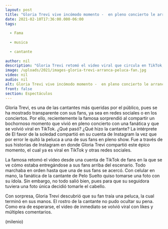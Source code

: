 ```yaml
---
layout: post
title: "Gloria Trevi vive incómodo momento -  en pleno concierto le arranca la peluca a fan"
date: 2021-02-10T17:36:00.000-06:00
tags:
  
  - Fama
  
  - musica
  
  - cantante
  
author: nil
description: "Gloria Trevi retomó el video viral que circula en TikTok; en él la famosa fue captada viviendo un momento incómodo en pleno concierto. Te contamos cómo le arrancó la peluca a una fan por error. "
image: /uploads/2021/images-gloria-trevi-arranca-peluca-fan.jpg
video: nil
audio: nil
alt: Gloria Trevi vive incómodo momento -  en pleno concierto le arranca la peluca a fan
front: false
section: Espectáculos
---
```


Gloria Trevi, es una de las cantantes más queridas por el público, pues se ha mostrado transparente con sus fans, ya sea en redes sociales o en los conciertos. Por ello, recientemente la famosa sorprendió al compartir un bochornoso momento que vivió en pleno concierto con una fanática y que se volvió viral en TikTok. ¿Qué pasó? ¿Qué hizo la cantante? La intérprete de El favor de la soledad compartió en su cuenta de Instagram la vez que por error le quitó la peluca a una de sus fans en pleno show.  Fue a través de sus historias de Instagram en donde Gloria Trevi compartió este épico momento, el cual ya es viral en TikTok y otras redes sociales.  

La famosa retomó el video desde una cuenta de TikTok de fans en la que se ve cómo estaba entregándose a sus fans arriba del escenario. Todo marchaba en orden hasta que una de sus fans se acercó. Con celular en mano, la fanática de la cantante de Pelo Suelto quiso tomarse una foto con su ídola. Sin embargo, no todo salió bien, pues para que su seguidora tuviera una foto única decidió tomarle el cabello. 

Con sorpresa, Gloria Trevi descubrió que su fan traía una peluca, la cual terminó en sus manos. El rostro de la cantante no pudo ocultar su pena. Como era de esperarse, el video de inmediato se volvió viral con likes y múltiples comentarios.

(milenio)